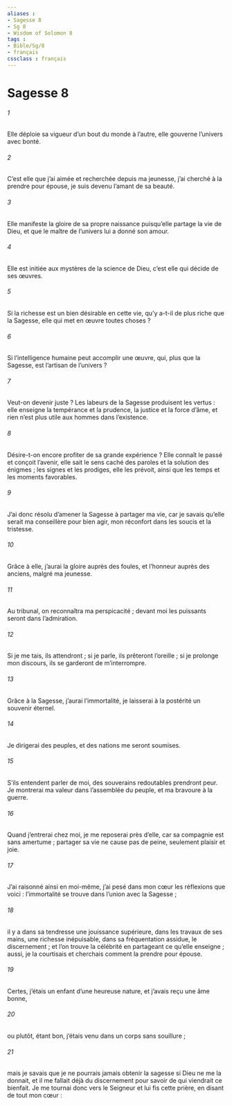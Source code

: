 ```yaml
---
aliases : 
- Sagesse 8
- Sg 8
- Wisdom of Solomon 8
tags : 
- Bible/Sg/8
- français
cssclass : français
---
```


# Sagesse 8

###### 1
Elle déploie sa vigueur d’un bout du monde à l’autre,
elle gouverne l’univers avec bonté.
###### 2
C’est elle que j’ai aimée et recherchée depuis ma jeunesse,
j’ai cherché à la prendre pour épouse,
je suis devenu l’amant de sa beauté.
###### 3
Elle manifeste la gloire de sa propre naissance
puisqu’elle partage la vie de Dieu,
et que le maître de l’univers lui a donné son amour.
###### 4
Elle est initiée aux mystères de la science de Dieu,
c’est elle qui décide de ses œuvres.
###### 5
Si la richesse est un bien désirable en cette vie,
qu’y a-t-il de plus riche que la Sagesse,
elle qui met en œuvre toutes choses ?
###### 6
Si l’intelligence humaine peut accomplir une œuvre,
qui, plus que la Sagesse, est l’artisan de l’univers ?
###### 7
Veut-on devenir juste ?
Les labeurs de la Sagesse produisent les vertus :
elle enseigne la tempérance et la prudence,
la justice et la force d’âme,
et rien n’est plus utile aux hommes dans l’existence.
###### 8
Désire-t-on encore profiter de sa grande expérience ?
Elle connaît le passé et conçoit l’avenir,
elle sait le sens caché des paroles et la solution des énigmes ;
les signes et les prodiges, elle les prévoit,
ainsi que les temps et les moments favorables.
###### 9
J’ai donc résolu d’amener la Sagesse à partager ma vie,
car je savais qu’elle serait ma conseillère pour bien agir,
mon réconfort dans les soucis et la tristesse.
###### 10
Grâce à elle, j’aurai la gloire auprès des foules,
et l’honneur auprès des anciens, malgré ma jeunesse.
###### 11
Au tribunal, on reconnaîtra ma perspicacité ;
devant moi les puissants seront dans l’admiration.
###### 12
Si je me tais, ils attendront ;
si je parle, ils prêteront l’oreille ;
si je prolonge mon discours,
ils se garderont de m’interrompre.
###### 13
Grâce à la Sagesse, j’aurai l’immortalité,
je laisserai à la postérité un souvenir éternel.
###### 14
Je dirigerai des peuples,
et des nations me seront soumises.
###### 15
S’ils entendent parler de moi,
des souverains redoutables prendront peur.
Je montrerai ma valeur dans l’assemblée du peuple,
et ma bravoure à la guerre.
###### 16
Quand j’entrerai chez moi, je me reposerai près d’elle,
car sa compagnie est sans amertume ;
partager sa vie ne cause pas de peine,
seulement plaisir et joie.
###### 17
J’ai raisonné ainsi en moi-même,
j’ai pesé dans mon cœur les réflexions que voici :
l’immortalité se trouve dans l’union avec la Sagesse ;
###### 18
il y a dans sa tendresse une jouissance supérieure,
dans les travaux de ses mains, une richesse inépuisable,
dans sa fréquentation assidue, le discernement ;
et l’on trouve la célébrité en partageant ce qu’elle enseigne ;
aussi, je la courtisais et cherchais comment la prendre pour épouse.
###### 19
Certes, j’étais un enfant d’une heureuse nature,
et j’avais reçu une âme bonne,
###### 20
ou plutôt, étant bon, j’étais venu dans un corps sans souillure ;
###### 21
mais je savais que je ne pourrais jamais obtenir la sagesse
si Dieu ne me la donnait,
et il me fallait déjà du discernement
pour savoir de qui viendrait ce bienfait.
Je me tournai donc vers le Seigneur et lui fis cette prière,
en disant de tout mon cœur :
